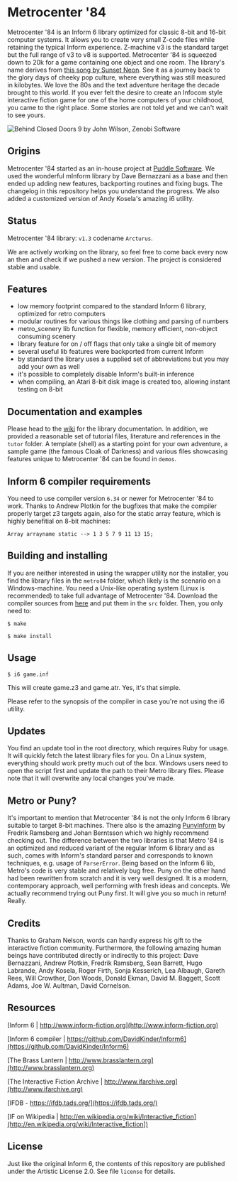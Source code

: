 
# Metrocenter '84

Metrocenter '84 is an Inform 6 library optimized for classic 8-bit and 16-bit computer systems. It allows you to create very small Z-code files while retaining the typical Inform experience. Z-machine v3 is the standard target but the full range of v3 to v8 is supported. Metrocenter '84 is squeezed down to 20k for a game containing one object and one room. The library's name derives from [this song by Sunset Neon](https://www.youtube.com/watch?v=wKK4HIkepuY). See it as a journey back to the glory days of cheeky pop culture, where everything was still measured in kilobytes. We love the 80s and the text adventure heritage the decade brought to this world. If you ever felt the desire to create an Infocom style interactive fiction game for one of the home computers of your childhood, you came to the right place. Some stories are not told yet and we can't wait to see yours.

![Behind Closed Doors 9 by John Wilson, Zenobi Software](https://p196.p4.n0.cdn.getcloudapp.com/items/E0uzL7WG/1.png "Behind Closed Doors 9 by John Wilson, Zenobi Software")

## Origins

Metrocenter '84 started as an in-house project at [Puddle Software](http://puddlesoft.net). We used the wonderful mInform library by Dave Bernazzani as a base and then ended up adding new features, backporting routines and fixing bugs. The changelog in this repository helps you understand the progress. We also added a customized version of Andy Kosela's amazing i6 utility.

## Status

Metrocenter '84 library: `v1.3` codename `Arcturus`.

We are actively working on the library, so feel free to come back every now an then and check if we pushed a new version. The project is considered stable and usable.

## Features

* low memory footprint compared to the standard Inform 6 library, optimized for retro computers
* modular routines for various things like clothing and parsing of numbers
* metro_scenery lib function for flexible, memory efficient, non-object consuming scenery
* library feature for on / off flags that only take a single bit of memory
* several useful lib features were backported from current Inform
* by standard the library uses a supplied set of abbreviations but you may add your own as well
* it's possible to completely disable Inform's built-in inference
* when compiling, an Atari 8-bit disk image is created too, allowing instant testing on 8-bit

## Documentation and examples

Please head to the [wiki](https://github.com/ByteProject/Metrocenter84/wiki) for the library documentation. In addition, we provided a reasonable set of tutorial files, literature and references in the `tutor` folder. A template (shell) as a starting point for your own adventure, a sample game (the famous Cloak of Darkness) and various files showcasing features unique to Metrocenter '84 can be found in `demos`.

## Inform 6 compiler requirements

You need to use compiler version `6.34` or newer for Metrocenter '84 to work. Thanks to Andrew Plotkin for the bugfixes that make the compiler properly target z3 targets again, also for the static array feature, which is highly benefitial on 8-bit machines:

`Array arrayname static --> 1 3 5 7 9 11 13 15;`

## Building and installing

If you are neither interested in using the wrapper utility nor the installer, you find the library files in the `metro84` folder, which likely is the scenario on a Windows-machine. You need a Unix-like operating system (Linux is recommended) to take full advantage of Metrocenter '84. Download the compiler sources from [here](https://github.com/DavidKinder/Inform6) and put them in the `src` folder. Then, you only need to:

  `$ make`
  
  `$ make install`

## Usage

  `$ i6 game.inf`

This will create game.z3 and game.atr. Yes, it's that simple.

Please refer to the synopsis of the compiler in case you're not using the i6 utility.

## Updates

You find an update tool in the root directory, which requires Ruby for usage. It will quickly fetch the latest library files for you. On a Linux system, everything should work pretty much out of the box. Windows users need to open the script first and update the path to their Metro library files. Please note that it will overwrite any local changes you've made.

## Metro or Puny? 

It's important to mention that Metrocenter '84 is not the only Inform 6 library suitable to target 8-bit machines. There also is the amazing [PunyInform](https://github.com/johanberntsson/PunyInform) by Fredrik Ramsberg and Johan Berntsson which we highly recommend checking out. The difference between the two libraries is that Metro '84 is an optimized and reduced variant of the regular Inform 6 library and as such, comes with Inform's standard parser and corresponds to known  techniques, e.g. usage of `ParserError`. Being based on the Inform 6 lib, Metro's code is very stable and relatively bug free. Puny on the other hand had been rewritten from scratch and it is very well designed. It is a modern, contemporary approach, well performing with fresh ideas and concepts. We actually recommend trying out Puny first. It will give you so much in return! Really.

## Credits

Thanks to Graham Nelson, words can hardly express his gift to the interactive fiction community. Furthermore, the following amazing human beings have contributed directly or indirectly to this project: Dave Bernazzani, Andrew Plotkin, Fredrik Ramsberg, Sean Barrett, Hugo Labrande, Andy Kosela, Roger Firth, Sonja Kesserich, Lea Albaugh, Gareth Rees, Will Crowther, Don Woods, Donald Ekman, David M. Baggett, Scott Adams, Joe W. Aultman, David Cornelson.

## Resources

[Inform 6 | http://www.inform-fiction.org](http://www.inform-fiction.org)

[Inform 6 compiler | https://github.com/DavidKinder/Inform6](https://github.com/DavidKinder/Inform6)

[The Brass Lantern | http://www.brasslantern.org](http://www.brasslantern.org)

[The Interactive Fiction Archive | http://www.ifarchive.org](http://www.ifarchive.org)

[IFDB - https://ifdb.tads.org/](https://ifdb.tads.org/)

[IF on Wikipedia | http://en.wikipedia.org/wiki/Interactive_fiction](http://en.wikipedia.org/wiki/Interactive_fiction])

## License

Just like the original Inform 6, the contents of this repository are published under the Artistic License 2.0. See file `license` for details.
